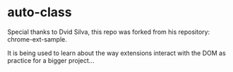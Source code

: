 # auto-class 

Special thanks to Dvid Silva, this repo was forked from his repository: chrome-ext-sample. 

It is being used to learn about the way extensions interact with the DOM as practice for a bigger project...
